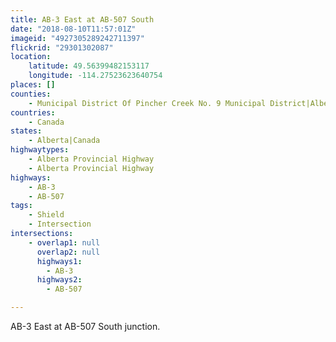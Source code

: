 ```yaml
---
title: AB-3 East at AB-507 South
date: "2018-08-10T11:57:01Z"
imageid: "4927305289242711397"
flickrid: "29301302087"
location:
    latitude: 49.56399482153117
    longitude: -114.27523623640754
places: []
counties:
    - Municipal District Of Pincher Creek No. 9 Municipal District|Alberta|Canada
countries:
    - Canada
states:
    - Alberta|Canada
highwaytypes:
    - Alberta Provincial Highway
    - Alberta Provincial Highway
highways:
    - AB-3
    - AB-507
tags:
    - Shield
    - Intersection
intersections:
    - overlap1: null
      overlap2: null
      highways1:
        - AB-3
      highways2:
        - AB-507

---
```

AB-3 East at AB-507 South junction.